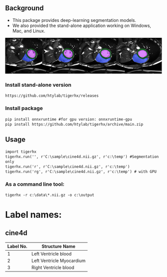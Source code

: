 ## Background

* This package provides deep-learning segmentation models.
* We also provided the stand-alone application working on Windows, Mac, and Linux.

![tigerhx](./doc/tigerhx.png)

### Install stand-alone version
    https://github.com/htylab/tigerhx/releases
### Install package
    pip install onnxruntime #for gpu version: onnxruntime-gpu
    pip install https://github.com/htylab/tigerhx/archive/main.zip
    
## Usage
    import tigerhx
    tigerhx.run('', r'C:\sample\cine4d.nii.gz', r'c:\temp') #Segmentation only
    tigerhx.run('r', r'C:\sample\cine4d.nii.gz', r'c:\temp')
    tigerhx.run('rg', r'C:\sample\cine4d.nii.gz', r'c:\temp') # with GPU

### As a command line tool:

    tigerhx -r c:\data\*.nii.gz -o c:\output


# Label names:

## cine4d
| Label No. | Structure Name            |
| --------- | ------------------------- |
| 1         | Left Ventricle blood      |
| 2         | Left Ventricle Myocardium |
| 3         | Right Ventricle blood     |
